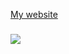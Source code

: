 [My website](https://mirukuma.github.io)
### 
<img src="https://github-readme-stats.vercel.app/api?username=mirukuma&count_private=true&show_icons=true&theme=graywhite">
